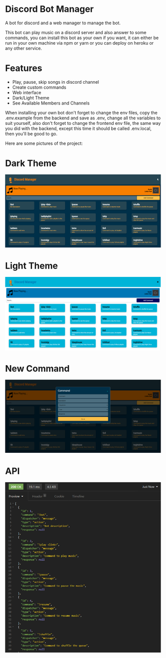 # Discord Bot Manager

A bot for discord and a web manager to manage the bot.

This bot can play music on a discord server and also answer to some commands, you can install this bot as your own if you want, it can either be run in your own machine via npm or yarn or you can deploy on heroku or any other service.

# Features
- Play, pause, skip songs in discord channel
- Create custom commands
- Web interface
- Dark/Light Theme
- See Available Members and Channels

When installing your own bot don't forget to change the env files, copy the .env.example from the backend and save as .env, change all the variables to suit yourself, also don't forget to change the frontend env file, the same way you did with the backend, except this time it should be called .env.local, then you'll be good to go.

Here are some pictures of the project:

# Dark Theme
![alt text](https://github.com/RaFaTEOLI/discord-bot-manager/blob/main/images/Frontend.png?raw=true)

# Light Theme
![alt text](https://github.com/RaFaTEOLI/discord-bot-manager/blob/main/images/Frontend-Light.png?raw=true)

# New Command
![alt text](https://github.com/RaFaTEOLI/discord-bot-manager/blob/main/images/Frontend%20-%20Modal.png?raw=true)

# API
![alt text](https://github.com/RaFaTEOLI/discord-bot-manager/blob/main/images/API.png?raw=true)
